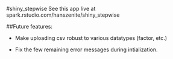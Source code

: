 #shiny_stepwise
See this app live at spark.rstudio.com/hanszenite/shiny_stepwise

##Future features:

* Make uploading csv robust to various datatypes (factor, etc.)

* Fix the few remaining error messages during intialization.
